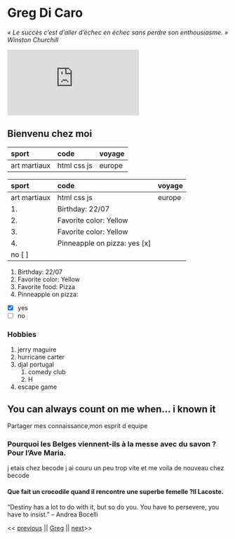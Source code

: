 # Greg Di Caro
*« Le succès c’est d’aller d’échec en échec sans perdre son enthousiasme.  » Winston Churchill*

![Greg](https://zupimages.net/viewer.php?id=21/01/sz8x.png)


## Bienvenu chez moi 


|sport|      code    | voyage|
|:----|:-------------|:------|
| art martiaux|  html css js| europe |

|sport|      code    | voyage|
|:----|:-------------|:------|
| art martiaux|  html css js| europe |
|1. | Birthday: 22/07|
|2. | Favorite color: Yellow|
|3. | Favorite color: Yellow|
|4. |Pinneapple on pizza: yes [x]  
                          no [ ]|


1. Birthday: 22/07
2. Favorite color: Yellow
3. Favorite food: Pizza
4. Pinneapple on pizza: 
- [x] yes 
- [ ] no

### Hobbies 

1. jerry maguire
2. hurricane carter
3. djal portugal
    1. comedy club
    2. H
4. escape game

## You can always count on me when... i known it 

Partager mes connaissance,mon esprit d equipe 
### Pourquoi les Belges viennent-ils à la messe avec du savon ?Pour l’Ave Maria.


j etais chez becode j ai couru un peu trop vite et me voila de nouveau chez becode 

#### Que fait un crocodile quand il rencontre une superbe femelle ?Il Lacoste.

“Destiny has a lot to do with it, but so do you. You have to persevere, you have to insist.” – Andrea Bocelli


<< [previous](https://github.com/francoisRoyen) || [Greg](https://github.com/GregDiCaro) || [next](https://github.com/Josue-U)>>
